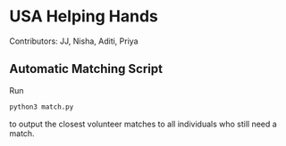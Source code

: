 
# USA Helping Hands

Contributors: JJ, Nisha, Aditi, Priya

## Automatic Matching Script

Run

```bash
python3 match.py
```
to output the closest volunteer matches to all individuals who still need a match.
